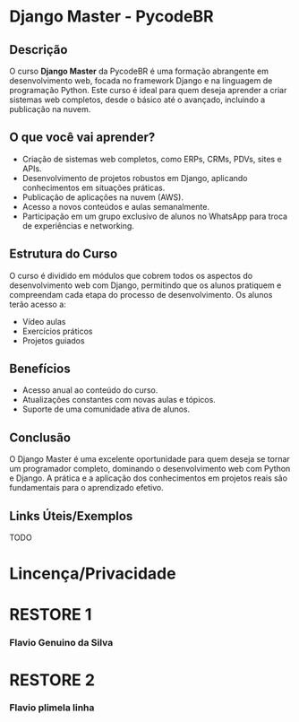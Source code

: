 # Django Master - PycodeBR

## Descrição

O curso **Django Master** da PycodeBR é uma formação abrangente em desenvolvimento web, focada no framework Django e na linguagem de programação Python. Este curso é ideal para quem deseja aprender a criar sistemas web completos, desde o básico até o avançado, incluindo a publicação na nuvem.

## O que você vai aprender?

- Criação de sistemas web completos, como ERPs, CRMs, PDVs, sites e APIs.
- Desenvolvimento de projetos robustos em Django, aplicando conhecimentos em situações práticas.
- Publicação de aplicações na nuvem (AWS).
- Acesso a novos conteúdos e aulas semanalmente.
- Participação em um grupo exclusivo de alunos no WhatsApp para troca de experiências e networking.

## Estrutura do Curso

O curso é dividido em módulos que cobrem todos os aspectos do desenvolvimento web com Django, permitindo que os alunos pratiquem e compreendam cada etapa do processo de desenvolvimento. Os alunos terão acesso a:

- Vídeo aulas
- Exercícios práticos
- Projetos guiados

## Benefícios

- Acesso anual ao conteúdo do curso.
- Atualizações constantes com novas aulas e tópicos.
- Suporte de uma comunidade ativa de alunos.

## Conclusão

O Django Master é uma excelente oportunidade para quem deseja se tornar um programador completo, dominando o desenvolvimento web com Python e Django. A prática e a aplicação dos conhecimentos em projetos reais são fundamentais para o aprendizado efetivo.

## Links Úteis/Exemplos

TODO

# Lincença/Privacidade


# RESTORE 1
### Flavio Genuino da Silva

# RESTORE 2
### Flavio plimela linha